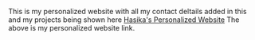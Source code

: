 This is my personalized website with all my contact deltails added in this and my projects being shown here
[Hasika's Personalized Website]([https://pages.github.com/](https://hasika-personalized-website.glitch.me/Index.html)https://hasika-personalized-website.glitch.me/Index.html)
The above is my personalized website link.
